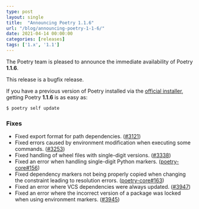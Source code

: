 ```yaml
---
type: post
layout: single
title:  "Announcing Poetry 1.1.6"
url: "/blog/announcing-poetry-1-1-6/"
date: 2021-04-14 00:00:00
categories: [releases]
tags: ['1.x', '1.1']
---
```


The Poetry team is pleased to announce the immediate availability of Poetry **1.1.6**.

<!--more-->

This release is a bugfix release.

If you have a previous version of Poetry installed via the [official installer](/docs/#installation),
getting Poetry **1.1.6** is as easy as:

```bash
$ poetry self update
```

### Fixes

- Fixed export format for path dependencies. ([#3121](https://github.com/python-poetry/poetry/pull/3121))
- Fixed errors caused by environment modification when executing some commands. ([#3253](https://github.com/python-poetry/poetry/pull/3253))
- Fixed handling of wheel files with single-digit versions. ([#3338](https://github.com/python-poetry/poetry/pull/3338))
- Fixed an error when handling single-digit Python markers. ([poetry-core#156](https://github.com/python-poetry/poetry-core/pull/156))
- Fixed dependency markers not being properly copied when changing the constraint leading to resolution errors. ([poetry-core#163](https://github.com/python-poetry/poetry-core/pull/163))
- Fixed an error where VCS dependencies were always updated. ([#3947](https://github.com/python-poetry/poetry/pull/3947))
- Fixed an error where the incorrect version of a package was locked when using environment markers. ([#3945](https://github.com/python-poetry/poetry/pull/3945))
